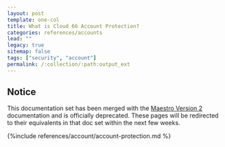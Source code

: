 ```yaml
---
layout: post
template: one-col
title: What is Cloud 66 Account Protection?
categories: references/accounts
lead: ""
legacy: true
sitemap: false
tags: ["security", "account"]
permalink: /:collection/:path:output_ext
---
```


## Notice
<div class="notice notice-warning"><p>This documentation set has been merged with the <a href="/maestro/">Maestro Version 2</a> documentation and is officially deprecated. These pages will be redirected to their equivalents in that doc set within the next few weeks.</p></div>


{%include references/account/account-protection.md %}
